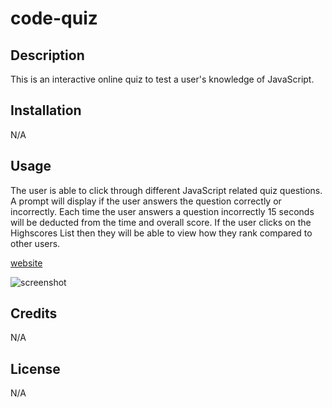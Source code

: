 # code-quiz

## Description

This is an interactive online quiz to test a user's knowledge of JavaScript.

## Installation

N/A

## Usage

The user is able to click through different JavaScript related quiz questions. A prompt will display if the user answers the question correctly or incorrectly. Each time the user answers a question incorrectly 15 seconds will be deducted from the time and overall score. If the user clicks on the Highscores List then they will be able to view how they rank compared to other users. 


[website](https://annaperlack.github.io/code-quiz/)

![screenshot]()


## Credits

N/A

## License

N/A